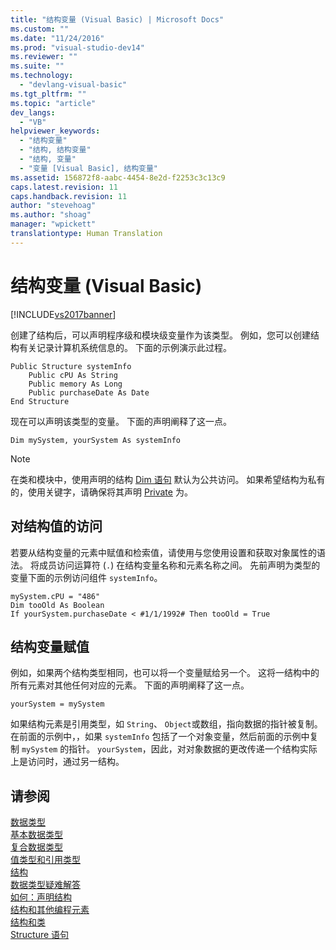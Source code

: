 ```yaml
---
title: "结构变量 (Visual Basic) | Microsoft Docs"
ms.custom: ""
ms.date: "11/24/2016"
ms.prod: "visual-studio-dev14"
ms.reviewer: ""
ms.suite: ""
ms.technology: 
  - "devlang-visual-basic"
ms.tgt_pltfrm: ""
ms.topic: "article"
dev_langs: 
  - "VB"
helpviewer_keywords: 
  - "结构变量"
  - "结构, 结构变量"
  - "结构, 变量"
  - "变量 [Visual Basic], 结构变量"
ms.assetid: 156872f8-aabc-4454-8e2d-f2253c3c13c9
caps.latest.revision: 11
caps.handback.revision: 11
author: "stevehoag"
ms.author: "shoag"
manager: "wpickett"
translationtype: Human Translation
---
```

# 结构变量 (Visual Basic)
[!INCLUDE[vs2017banner](../../../../csharp/includes/vs2017banner.md)]

创建了结构后，可以声明程序级和模块级变量作为该类型。  例如，您可以创建结构有关记录计算机系统信息的。  下面的示例演示此过程。  
  
```  
Public Structure systemInfo  
    Public cPU As String  
    Public memory As Long  
    Public purchaseDate As Date  
End Structure  
```  
  
 现在可以声明该类型的变量。  下面的声明阐释了这一点。  
  
```  
Dim mySystem, yourSystem As systemInfo  
```  
  
> [!NOTE]
>  在类和模块中，使用声明的结构 [Dim 语句](../../../../visual-basic/language-reference/statements/dim-statement.md) 默认为公共访问。  如果希望结构为私有的，使用关键字，请确保将其声明 [Private](../../../../visual-basic/language-reference/modifiers/private.md) 为。  
  
## 对结构值的访问  
 若要从结构变量的元素中赋值和检索值，请使用与您使用设置和获取对象属性的语法。  将成员访问运算符 \(`.`\) 在结构变量名称和元素名称之间。  先前声明为类型的变量下面的示例访问组件 `systemInfo`。  
  
```  
mySystem.cPU = "486"  
Dim tooOld As Boolean  
If yourSystem.purchaseDate < #1/1/1992# Then tooOld = True  
```  
  
## 结构变量赋值  
 例如，如果两个结构类型相同，也可以将一个变量赋给另一个。  这将一结构中的所有元素对其他任何对应的元素。  下面的声明阐释了这一点。  
  
```  
yourSystem = mySystem  
```  
  
 如果结构元素是引用类型，如 `String`、 `Object`或数组，指向数据的指针被复制。  在前面的示例中，，如果 `systemInfo` 包括了一个对象变量，然后前面的示例中复制 `mySystem` 的指针。 `yourSystem`，因此，对对象数据的更改传递一个结构实际上是访问时，通过另一结构。  
  
## 请参阅  
 [数据类型](../../../../visual-basic/programming-guide/language-features/data-types/index.md)   
 [基本数据类型](../../../../visual-basic/programming-guide/language-features/data-types/elementary-data-types.md)   
 [复合数据类型](../../../../visual-basic/programming-guide/language-features/data-types/composite-data-types.md)   
 [值类型和引用类型](../../../../visual-basic/programming-guide/language-features/data-types/value-types-and-reference-types.md)   
 [结构](../../../../visual-basic/programming-guide/language-features/data-types/structures.md)   
 [数据类型疑难解答](../../../../visual-basic/programming-guide/language-features/data-types/troubleshooting-data-types.md)   
 [如何：声明结构](../../../../visual-basic/programming-guide/language-features/data-types/how-to-declare-a-structure.md)   
 [结构和其他编程元素](../../../../visual-basic/programming-guide/language-features/data-types/structures-and-other-programming-elements.md)   
 [结构和类](../../../../visual-basic/programming-guide/language-features/data-types/structures-and-classes.md)   
 [Structure 语句](../../../../visual-basic/language-reference/statements/structure-statement.md)